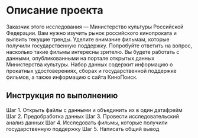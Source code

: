 # Описание проекта

Заказчик этого исследования — Министерство культуры Российской Федерации. 
Вам нужно изучить рынок российского кинопроката и выявить текущие тренды. Уделите внимание фильмам, которые получили государственную поддержку. 
Попробуйте ответить на вопрос, насколько такие фильмы интересны зрителю. 
Вы будете работать с данными, опубликованными на портале открытых данных Министерства культуры. 
Набор данных содержит информацию о прокатных удостоверениях, сборах и государственной поддержке фильмов, а также информацию с сайта КиноПоиск. 

## Инструкция по выполнению

Шаг 1. Открыть файлы с данными и объединить их в один датафрейм
Шаг 2. Предобработка данных
Шаг 3. Провести исследовательский анализ данных
Шаг 4. Исследовать фильмы, которые получили государственную поддержку
Шаг 5. Написать общий вывод
